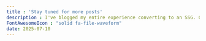 ```yaml
---
title : 'Stay tuned for more posts'
description : I've blogged my entire experience converting to an SSG. Come back weekly for more content!
FontAwesomeIcon : "solid fa-file-waveform"
date: 2025-07-10
---
```

